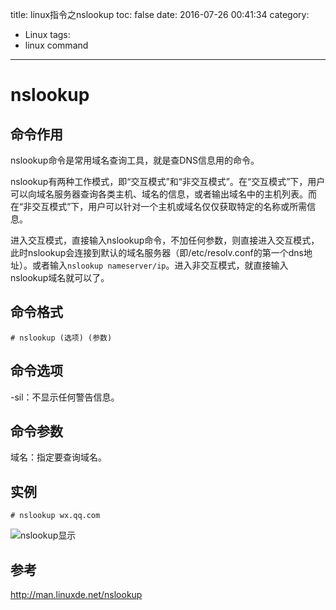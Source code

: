 title: linux指令之nslookup
toc: false
date: 2016-07-26 00:41:34
category:
- Linux
tags:
- linux command
---

# nslookup

## 命令作用

nslookup命令是常用域名查询工具，就是查DNS信息用的命令。 

nslookup有两种工作模式，即“交互模式”和“非交互模式”。在“交互模式”下，用户可以向域名服务器查询各类主机、域名的信息，或者输出域名中的主机列表。而在“非交互模式”下，用户可以针对一个主机或域名仅仅获取特定的名称或所需信息。 

进入交互模式，直接输入nslookup命令，不加任何参数，则直接进入交互模式，此时nslookup会连接到默认的域名服务器（即/etc/resolv.conf的第一个dns地址）。或者输入`nslookup nameserver/ip`。进入非交互模式，就直接输入nslookup域名就可以了。

<!--more-->

## 命令格式

`# nslookup (选项) (参数)`

## 命令选项

-sil：不显示任何警告信息。

## 命令参数

域名：指定要查询域名。

## 实例

`# nslookup wx.qq.com`

![nslookup显示](http://7xk4nm.com1.z0.glb.clouddn.com/uploads/2016/7/linux-nslookup.png)

## 参考

http://man.linuxde.net/nslookup
